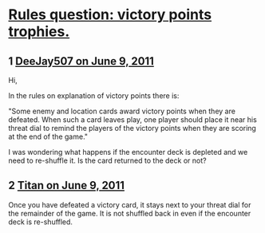 # [Rules question: victory points trophies.](https://community.fantasyflightgames.com/topic/48134-rules-question-victory-points-trophies/)

## 1 [DeeJay507 on June 9, 2011](https://community.fantasyflightgames.com/topic/48134-rules-question-victory-points-trophies/?do=findComment&comment=482878)

Hi,

In the rules on explanation of victory points there is:

"Some enemy and location cards award victory points
when they are defeated. When such a card leaves play,
one player should place it near his threat dial to remind
the players of the victory points when they are scoring
at the end of the game."

I was wondering what happens if the encounter deck is depleted and we need to re-shuffle it. Is the card returned to the deck or not?

## 2 [Titan on June 9, 2011](https://community.fantasyflightgames.com/topic/48134-rules-question-victory-points-trophies/?do=findComment&comment=482892)

Once you have defeated a victory card, it stays next to your threat dial for the remainder of the game. It is not shuffled back in even if the encounter deck is re-shuffled.

